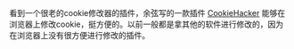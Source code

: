 看到一个很老的cookie修改器的插件，余弦写的一款插件 [CookieHacker](http://evilcos.me/?p=366 "CookieHacker") 能够在浏览器上修改cookie，挺方便的。以前一般都是拿其他的软件进行修改的，因为在浏览器上没有很方便进行修改的插件。
